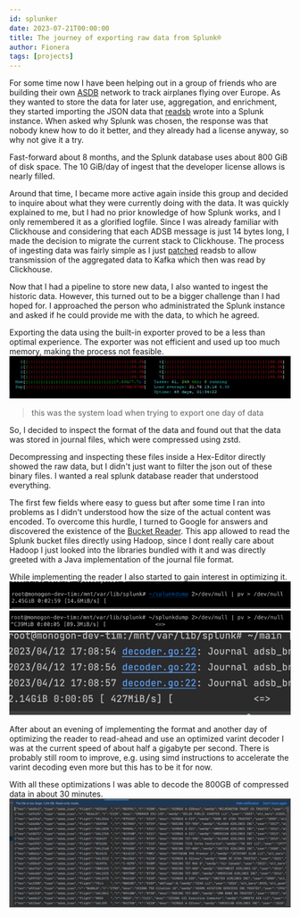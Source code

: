 ```yaml
---
id: splunker
date: 2023-07-21T00:00:00
title: The journey of exporting raw data from Splunk®
author: Fionera
tags: [projects]
---
```


For some time now I have been helping out in a group of friends who are building their own [ASDB](https://en.wikipedia.org/wiki/Automatic_Dependent_Surveillance%E2%80%93Broadcast) network to track airplanes flying over Europe. As they wanted to store the data for later use, aggregation, and enrichment, they started importing the JSON data that [readsb](https://github.com/wiedehopf/readsb) wrote into a Splunk instance. When asked why Splunk was chosen, the response was that nobody knew how to do it better, and they already had a license anyway, so why not give it a try.

Fast-forward about 8 months, and the Splunk database uses about 800 GiB of disk space. The 10 GiB/day of ingest that the developer license allows is nearly filled.

Around that time, I became more active again inside this group and decided to inquire about what they were currently doing with the data. It was quickly explained to me, but I had no prior knowledge of how Splunk works, and I only remembered it as a glorified logfile. Since I was already familiar with Clickhouse and considering that each ADSB message is just 14 bytes long, I made the decision to migrate the current stack to Clickhouse. The process of ingesting data was fairly simple as I just [patched](https://github.com/fionera/readsb/commit/d5202c31db6239774eb4c314768e43f1aa0ae40a) readsb to allow transmission of the aggregated data to Kafka which then was read by Clickhouse.

Now that I had a pipeline to store new data, I also wanted to ingest the historic data. However, this turned out to be a bigger challenge than I had hoped for. I approached the person who administrated the Splunk instance and asked if he could provide me with the data, to which he agreed.

Exporting the data using the built-in exporter proved to be a less than optimal experience. The exporter was not efficient and used up too much memory, making the process not feasible.
![img.png](img.png)
> this was the system load when trying to export one day of data

So, I decided to inspect the format of the data and found out that the data was stored in journal files, which were compressed using zstd.

Decompressing and inspecting these files inside a Hex-Editor directly showed the raw data, but I didn't just want to filter the json out of these binary files. I wanted a real splunk database reader that understood everything. 

The first few fields where easy to guess but after some time I ran into problems as I didn't understood how the size of the actual content was encoded. To overcome this hurdle, I turned to Google for answers and discovered the existence of the [Bucket Reader](https://splunkbase.splunk.com/app/2759). This app allowed to read the Splunk bucket files directly using Hadoop, since I dont really care about Hadoop I just looked into the libraries bundled with it and was directly greeted with a Java implementation of the journal file format. 

While implementing the reader I also started to gain interest in optimizing it.
![img_2.png](img_2.png)
![img_3.png](img_3.png)
![img_4.png](img_4.png)

After about an evening of implementing the format and another day of optimizing the reader to read-ahead and use an optimized varint decoder I was at the current speed of about half a gigabyte per second. There is probably still room to improve, e.g. using simd instructions to accelerate the varint decoding even more but this has to be it for now. 

With all these optimizations I was able to decode the 800GB of compressed data in about 30 minutes.
![img_1.png](img_1.png)
